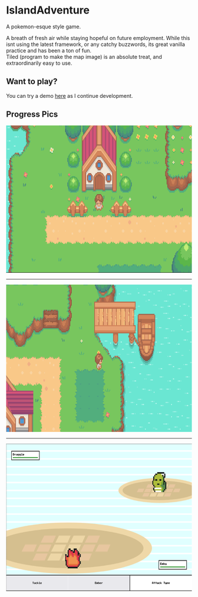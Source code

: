 # IslandAdventure

A pokemon-esque style game.

A breath of fresh air while staying hopeful on future employment. While this isnt using the latest framework, or any catchy buzzwords, its great vanilla practice and has been a ton of fun.
<br />
Tiled (program to make the map image) is an absolute treat, and extraordinarily easy to use.

## Want to play?

You can try a demo <a href="https://jamesonarnett.github.io/IslandAdventure/">here</a> as I continue
development.

## Progress Pics

<img src="assets/progressPics/main.png" alt="main pic start at house" width="800px" height="400px"/>
<hr />
<img src="assets/progressPics/water.png" alt="main pic start at house" width="800px" height="400px"/>
<hr />
<img src="assets/progressPics/battle.png" alt="main pic start at house" width="800px" height="400px"/>
